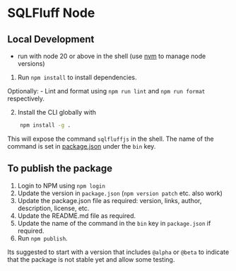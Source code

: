 # SQLFluff Node

## Local Development

- run with node 20 or above in the shell (use [nvm](https://github.com/nvm-sh/nvm) to manage node versions)

1. Run `npm install` to install dependencies.

Optionally:
    - Lint and format using `npm run lint` and `npm run format` respectively.

2. Install the CLI globally with
```bash
    npm install -g .
```

This will expose the command `sqlfluffjs`  in the shell. The name of the command is set in [package.json](./package.json) under the `bin` key.

## To publish the package

1. Login to NPM using `npm login`
2. Update the version in `package.json` (`npm version patch` etc. also work)
3. Update the package.json file as required: version, links, author, description, license, etc.
4. Update the README.md file as required.
5. Update the name of the command in the `bin` key in `package.json` if required.
6. Run `npm publish`.

Its suggested to start with a version that includes `@alpha` or `@beta` to indicate that the package is not stable yet and allow some testing.
